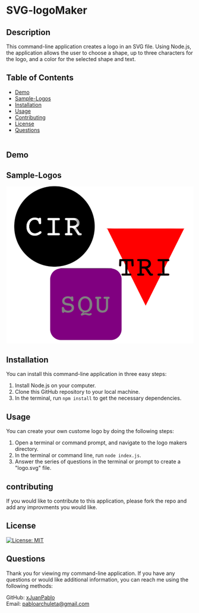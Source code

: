 # SVG-logoMaker

## Description
This command-line application creates a logo in an SVG file. Using Node.js, the application allows the user to choose a shape, up to three characters for the logo, and a color for the selected shape and text.

## Table of Contents
  * [Demo](#demo)
  * [Sample-Logos](#Sample-Logos)
  * [Installation](#installation)
  * [Usage](#usage)
  * [Contributing](#contributing)
  * [License](#license)
  * [Questions](#Questions)
<br><br>

## Demo

## Sample-Logos

![alt text](./assets/svg.png)

## Installation
You can install this command-line application in three easy steps:

1. Install Node.js on your computer.
2. Clone this GitHub repository to your local machine.
3. In the terminal, run ```npm install``` to get the necessary dependencies.

## Usage
You can create your own custome logo by doing the following steps:

1. Open a terminal or command prompt, and navigate to the logo makers directory.
2. In the terminal or command line, run ```node index.js```.
3. Answer the series of questions in the terminal or prompt to create a "logo.svg" file.

## contributing
If you would like to contribute to this application, please fork the repo and add any improvments you would like.
## License
[![License: MIT](https://img.shields.io/badge/License-MIT-yellow.svg)](https://opensource.org/licenses/MIT)
## Questions
Thank you for viewing my command-line application. If you have any questions or would like additional information, you can reach me using the following methods:

GitHub: [xJuanPablo](https://github.com/xJuanPablo) <br>
  Email: pabloarchuleta@gmail.com